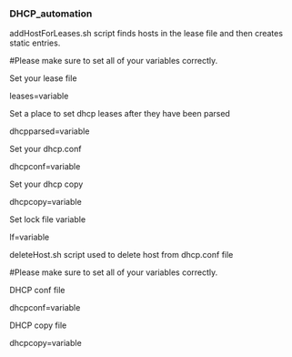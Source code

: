 ### DHCP_automation

addHostForLeases.sh script finds hosts in the lease file and then creates static entries. 

#Please make sure to set all of your variables correctly.

Set your lease file

leases=variable

Set a place to set dhcp leases after they have been parsed 

dhcpparsed=variable

Set your dhcp.conf

dhcpconf=variable

Set your dhcp copy

dhcpcopy=variable

Set lock file variable

lf=variable


deleteHost.sh script used to delete host from dhcp.conf file

#Please make sure to set all of your variables correctly.

DHCP conf file

dhcpconf=variable

DHCP copy file

dhcpcopy=variable

